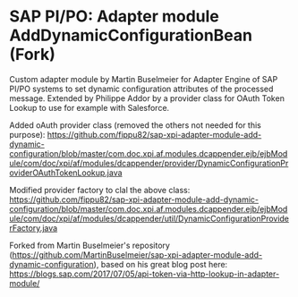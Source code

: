 # SAP PI/PO: Adapter module AddDynamicConfigurationBean (Fork)
Custom adapter module by Martin Buselmeier for Adapter Engine of SAP PI/PO systems to set dynamic configuration attributes of the processed message.
Extended by Philippe Addor by a provider class for OAuth Token Lookup to use for example with Salesforce. 

Added oAuth provider class (removed the others not needed for this purpose): https://github.com/fippu82/sap-xpi-adapter-module-add-dynamic-configuration/blob/master/com.doc.xpi.af.modules.dcappender.ejb/ejbModule/com/doc/xpi/af/modules/dcappender/provider/DynamicConfigurationProviderOAuthTokenLookup.java

Modified provider factory to clal the above class: https://github.com/fippu82/sap-xpi-adapter-module-add-dynamic-configuration/blob/master/com.doc.xpi.af.modules.dcappender.ejb/ejbModule/com/doc/xpi/af/modules/dcappender/util/DynamicConfigurationProviderFactory.java

Forked from Martin Buselmeier's repository (https://github.com/MartinBuselmeier/sap-xpi-adapter-module-add-dynamic-configuration), based on his great blog post here: https://blogs.sap.com/2017/07/05/api-token-via-http-lookup-in-adapter-module/
